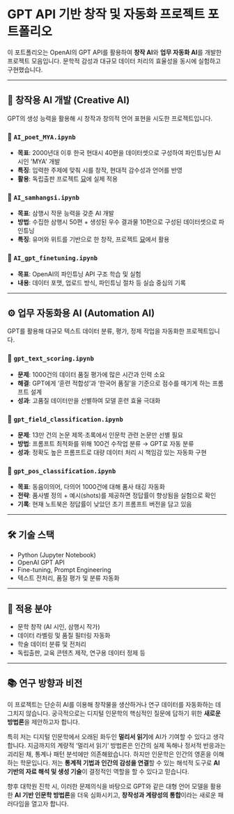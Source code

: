 # GPT API 기반 창작 및 자동화 프로젝트 포트폴리오

이 포트폴리오는 OpenAI의 GPT API를 활용하여 **창작 AI**와 **업무 자동화 AI**를 개발한 프로젝트 모음입니다. 문학적 감성과 대규모 데이터 처리의 효율성을 동시에 실험하고 구현했습니다.

---

## 🧠 창작용 AI 개발 (Creative AI)

GPT의 생성 능력을 활용해 시 창작과 창의적 언어 표현을 시도한 프로젝트입니다.

### 🔹 `AI_poet_MYA.ipynb`
- **목표**: 2000년대 이후 한국 현대시 40편을 데이터셋으로 구성하여 파인튜닝한 AI 시인 'MYA' 개발
- **특징**: 입력한 주제에 맞춰 시를 창작, 현대적 감수성과 언어를 반영
- **활용**: 독립출판 프로젝트 [묘](https://myomyopoem.xyz/main)에 실제 적용

### 🔹 `AI_samhangsi.ipynb`
- **목표**: 삼행시 작문 능력을 갖춘 AI 개발
- **방법**: 수집한 삼행시 50편 + 생성된 우수 결과물 10편으로 구성된 데이터셋으로 파인튜닝
- **특징**: 유머와 위트를 기반으로 한 창작, 프로젝트 [묘](https://myomyopoem.xyz/main)에서 활용

### 🔹 `AI_gpt_finetuning.ipynb`
- **목표**: OpenAI의 파인튜닝 API 구조 학습 및 실험
- **내용**: 데이터 포맷, 업로드 방식, 파인튜닝 절차 등 실습 중심의 기록

---

## ⚙️ 업무 자동화용 AI (Automation AI)

GPT를 활용해 대규모 텍스트 데이터 분류, 평가, 정제 작업을 자동화한 프로젝트입니다.

### 🔹 `gpt_text_scoring.ipynb`
- **문제**: 1000건의 데이터 품질 평가에 많은 시간과 인력 소요
- **해결**: GPT에게 ‘훈련 적합성’과 ‘한국어 품질’을 기준으로 점수를 매기게 하는 프롬프트 설계
- **성과**: 고품질 데이터만을 선별하여 모델 훈련 효율 극대화

### 🔹 `gpt_field_classification.ipynb`
- **문제**: 13만 건의 논문 제목·초록에서 인문학 관련 논문만 선별 필요
- **방법**: 프롬프트 최적화를 위해 100건 수작업 분류 → GPT로 자동 분류
- **성과**: 정확도 높은 프롬프트로 대량 데이터 처리 시 책임감 있는 자동화 구현

### 🔹 `gpt_pos_classification.ipynb`
- **목표**: 동음이의어, 다의어 1000건에 대해 품사 태깅 자동화
- **전략**: 품사별 정의 + 예시(shots)를 제공하면 정답률이 향상됨을 실험으로 확인
- **기록**: 현재 노트북은 정답률이 낮았던 초기 프롬프트 버전을 담고 있음

---

## 🛠 기술 스택

- Python (Jupyter Notebook)
- OpenAI GPT API
- Fine-tuning, Prompt Engineering
- 텍스트 전처리, 품질 평가 및 분류 자동화

---

## 📌 적용 분야

- 문학 창작 (AI 시인, 삼행시 작가)
- 데이터 라벨링 및 품질 필터링 자동화
- 학술 데이터 분류 및 전처리
- 독립출판, 교육 콘텐츠 제작, 연구용 데이터 정제 등

---

## 📚 연구 방향과 비전

이 프로젝트는 단순히 AI를 이용해 창작물을 생산하거나 연구 데이터를 자동화하는 데 그치지 않습니다. 궁극적으로는 디지털 인문학의 핵심적인 질문에 답하기 위한 **새로운 방법론**을 제안하고자 합니다.

특히 저는 디지털 인문학에서 오래된 화두인 **멀리서 읽기**에 AI가 기여할 수 있다고 생각합니다. 지금까지의 계량적 ‘멀리서 읽기’ 방법론은 인간의 실제 독해나 정서적 반응과는 괴리된 채, 통계나 패턴 분석에만 의존해왔습니다. 하지만 인문학은 인간의 영혼을 이해하는 학문입니다. 저는 **통계적 기법과 인간의 감성을 연결**할 수 있는 해석적 도구로 **AI 기반의 자료 해석 및 생성 기술**이 결정적인 역할을 할 수 있다고 믿습니다.

향후 대학원 진학 시, 이러한 문제의식을 바탕으로 GPT와 같은 대형 언어 모델을 활용한 **AI 기반 인문학 방법론**을 더욱 심화시키고, **창작성과 계량성의 통합**이라는 새로운 패러다임을 열고자 합니다.
